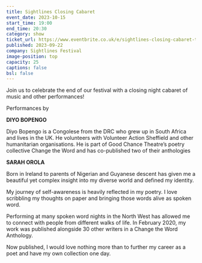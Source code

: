 ```yaml
---
title: Sightlines Closing Cabaret
event_date: 2023-10-15
start_time: 19:00
end_time: 20:30
category: show
ticket_url: https://www.eventbrite.co.uk/e/sightlines-closing-cabaret-tickets-720886630317
published: 2023-09-22
company: Sightlines Festival
image-position: top
capacity: 25
captions: false
bsl: false
---
```

Join us to celebrate the end of our festival with a closing night cabaret of music and other performances!

P﻿erformances by

**DIYO BOPENGO**

Diyo Bopengo is a Congolese from the DRC who grew up in South Africa and lives in the UK. He volunteers with Volunteer Action Sheffield and other humanitarian organisations. He is part of Good Chance Theatre’s poetry collective Change the Word and has co-published two of their anthologies

**SARAH OROLA**

Born in Ireland to parents of Nigerian and Guyanese descent has given me a beautiful yet complex insight into my diverse world and defined my identity.

My journey of self-awareness is heavily reflected in my poetry. I love scribbling my thoughts on paper and bringing those words alive as spoken word.

Performing at many spoken word nights in the North West has allowed me to connect with people from different walks of life. In February 2020, my work was published alongside 30 other writers in a Change the Word Anthology.

Now published, I would love nothing more than to further my career as a poet and have my own collection one day.